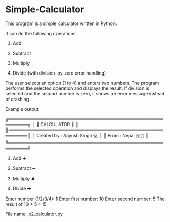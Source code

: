 # Simple-Calculator
This program is a simple calculator written in Python.

It can do the following operations:

1. Add


2. Subtract


3. Multiply


4. Divide (with division-by-zero error handling)



The user selects an option (1 to 4) and enters two numbers.
The program performs the selected operation and displays the result.
If division is selected and the second number is zero, it shows an error message instead of crashing.

Example output:

╔════════════════════════════════════════════════════════╗
║                    🔢 CALCULATOR 🔢                   ║
║════════════════════════════════════════════════════════║
║            Created by : Aayush Singh 💻               ║
║                   From : Nepal 🇳🇵                     ║
╚════════════════════════════════════════════════════════╝

1. Add ➕


2. Subtract ➖


3. Multiply ✖


4. Divide ➗



Enter number (1/2/3/4): 1
Enter first number: 10
Enter second number: 5
The result of 10 + 5 = 15

File name: p2_calculator.py
